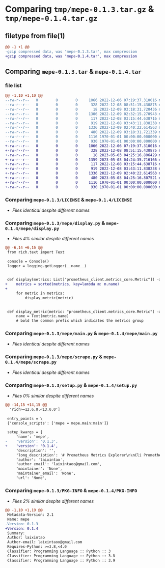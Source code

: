 # Comparing `tmp/mepe-0.1.3.tar.gz` & `tmp/mepe-0.1.4.tar.gz`

## filetype from file(1)

```diff
@@ -1 +1 @@
-gzip compressed data, was "mepe-0.1.3.tar", max compression
+gzip compressed data, was "mepe-0.1.4.tar", max compression
```

## Comparing `mepe-0.1.3.tar` & `mepe-0.1.4.tar`

### file list

```diff
@@ -1,10 +1,10 @@
--rw-r--r--   0        0        0     1066 2022-12-06 07:19:37.310016 mepe-0.1.3/LICENSE
--rw-r--r--   0        0        0      328 2022-12-08 08:51:15.430875 mepe-0.1.3/README.md
--rw-r--r--   0        0        0       18 2022-12-09 03:18:31.720436 mepe-0.1.3/mepe/__init__.py
--rw-r--r--   0        0        0     1306 2022-12-09 02:32:15.270943 mepe-0.1.3/mepe/display.py
--rw-r--r--   0        0        0      117 2022-12-08 03:15:44.638716 mepe-0.1.3/mepe/exceptions.py
--rw-r--r--   0        0        0      919 2022-12-08 03:43:11.838238 mepe-0.1.3/mepe/main.py
--rw-r--r--   0        0        0     1336 2022-12-09 02:40:22.614563 mepe-0.1.3/mepe/scrape.py
--rw-r--r--   0        0        0      480 2022-12-09 03:18:31.721339 mepe-0.1.3/pyproject.toml
--rw-r--r--   0        0        0     1116 1970-01-01 00:00:00.000000 mepe-0.1.3/setup.py
--rw-r--r--   0        0        0      930 1970-01-01 00:00:00.000000 mepe-0.1.3/PKG-INFO
+-rw-r--r--   0        0        0     1066 2022-12-06 07:19:37.310016 mepe-0.1.4/LICENSE
+-rw-r--r--   0        0        0      328 2022-12-08 08:51:15.430875 mepe-0.1.4/README.md
+-rw-r--r--   0        0        0       18 2023-05-03 04:25:16.806429 mepe-0.1.4/mepe/__init__.py
+-rw-r--r--   0        0        0     1359 2023-05-03 04:24:35.716166 mepe-0.1.4/mepe/display.py
+-rw-r--r--   0        0        0      117 2022-12-08 03:15:44.638716 mepe-0.1.4/mepe/exceptions.py
+-rw-r--r--   0        0        0      919 2022-12-08 03:43:11.838238 mepe-0.1.4/mepe/main.py
+-rw-r--r--   0        0        0     1336 2022-12-09 02:40:22.614563 mepe-0.1.4/mepe/scrape.py
+-rw-r--r--   0        0        0      480 2023-05-03 04:25:16.807521 mepe-0.1.4/pyproject.toml
+-rw-r--r--   0        0        0     1116 1970-01-01 00:00:00.000000 mepe-0.1.4/setup.py
+-rw-r--r--   0        0        0      930 1970-01-01 00:00:00.000000 mepe-0.1.4/PKG-INFO
```

### Comparing `mepe-0.1.3/LICENSE` & `mepe-0.1.4/LICENSE`

 * *Files identical despite different names*

### Comparing `mepe-0.1.3/mepe/display.py` & `mepe-0.1.4/mepe/display.py`

 * *Files 4% similar despite different names*

```diff
@@ -6,14 +6,16 @@
 from rich.text import Text
 
 console = Console()
 logger = logging.getLogger(__name__)
 
 
 def display(metrics: List["prometheus_client.metrics_core.Metric"]) -> None:
+    metrics = sorted(metrics, key=lambda m: m.name)
+
     for metric in metrics:
         display_metric(metric)
 
 
 def display_metric(metric: "prometheus_client.metrics_core.Metric") -> None:
     name = Text(metric.name)
     # bold the common prefix which indicates the metrics group
```

### Comparing `mepe-0.1.3/mepe/main.py` & `mepe-0.1.4/mepe/main.py`

 * *Files identical despite different names*

### Comparing `mepe-0.1.3/mepe/scrape.py` & `mepe-0.1.4/mepe/scrape.py`

 * *Files identical despite different names*

### Comparing `mepe-0.1.3/setup.py` & `mepe-0.1.4/setup.py`

 * *Files 0% similar despite different names*

```diff
@@ -14,15 +14,15 @@
  'rich>=12.6.0,<13.0.0']
 
 entry_points = \
 {'console_scripts': ['mepe = mepe.main:main']}
 
 setup_kwargs = {
     'name': 'mepe',
-    'version': '0.1.3',
+    'version': '0.1.4',
     'description': '',
     'long_description': '# Prometheus Metrics Explorer\n\nCli Prometheus metrics viewer.\n\nSummaries metrics, useful when you configure a new Grafana dashboard for a new component, and want to check what metrics does it have.\n\n## Installation\n\n```shell\npip install mepe\n```\n\n## Usage\n\n```shell\nmepe http://127.0.0.1:9100/metrics\n```\n\n\n![](./docs/mepe.png)\n',
     'author': 'laixintao',
     'author_email': 'laixintaoo@gmail.com',
     'maintainer': 'None',
     'maintainer_email': 'None',
     'url': 'None',
```

### Comparing `mepe-0.1.3/PKG-INFO` & `mepe-0.1.4/PKG-INFO`

 * *Files 2% similar despite different names*

```diff
@@ -1,10 +1,10 @@
 Metadata-Version: 2.1
 Name: mepe
-Version: 0.1.3
+Version: 0.1.4
 Summary: 
 Author: laixintao
 Author-email: laixintaoo@gmail.com
 Requires-Python: >=3.8,<4.0
 Classifier: Programming Language :: Python :: 3
 Classifier: Programming Language :: Python :: 3.8
 Classifier: Programming Language :: Python :: 3.9
```

